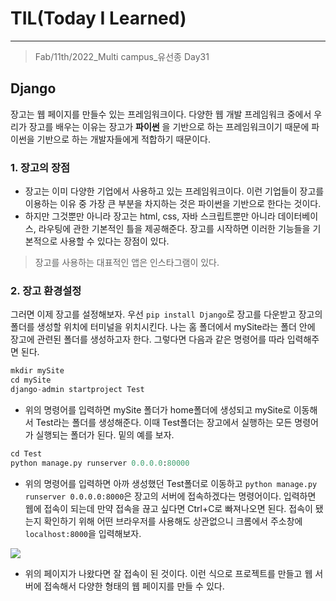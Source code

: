 # TIL(Today I Learned)

___

> Fab/11th/2022_Multi campus_유선종 Day31

## Django
장고는 웹 페이지를 만들수 있는 프레임워크이다. 다양한 웹 개발 프레임워크 중에서 우리가 장고를 배우는 이유는 장고가 __파이썬__ 을 기반으로 하는 프레임워크이기 때문에 파이썬을 기반으로 하는 개발자들에게 적합하기 때문이다.

### 1. 장고의 장점
- 장고는 이미 다양한 기업에서 사용하고 있는 프레임워크이다. 이런 기업들이 장고를 이용하는 이유 중 가장 큰 부분을 차지하는 것은 파이썬을 기반으로 한다는 것이다.
- 하지만 그것뿐만 아니라 장고는 html, css, 자바 스크립트뿐만 아니라 데이터베이스, 라우팅에 관한 기본적인 틀을 제공해준다. 장고를 시작하면 이러한 기능들을 기본적으로 사용할 수 있다는 장점이 있다.
> 장고를 사용하는 대표적인 앱은 인스타그램이 있다.

### 2. 장고 환경설정
그러면 이제 장고를 설정해보자. 우선 `pip install Django`로 장고를 다운받고 장고의 폴더를 생성할 위치에 터미널을 위치시킨다. 나는 홈 폴더에서 mySite라는 폴더 안에 장고에 관련된 폴더를 생성하고자 한다. 그렇다면 다음과 같은 명령어를 따라 입력해주면 된다.
```python
mkdir mySite
cd mySite
django-admin startproject Test
```
- 위의 명령어를 입력하면 mySite 폴더가 home폴더에 생성되고 mySite로 이동해서 Test라는 폴더를 생성해준다. 이때 Test폴더는 장고에서 실행하는 모든 명령어가 실행되는 폴더가 된다. 밑의 예를 보자.

```python
cd Test
python manage.py runserver 0.0.0.0:80000
```
- 위의 명령어를 입력하면 아까 생성했던 Test폴더로 이동하고 `python manage.py runserver 0.0.0.0:8000`은 장고의 서버에 접속하겠다는 명령어이다. 입력하면 웹에 접속이 되는데 만약 접속을 끊고 싶다면 Ctrl+C로 빠져나오면 된다. 접속이 됐는지 확인하기 위해 어떤 브라우저를 사용해도 상관없으니 크롬에서 주소창에 `localhost:8000`을 입력해보자.

<img src="https://user-images.githubusercontent.com/97590480/153601990-ff78e2be-c8da-4257-9f9c-f25855a2fd05.png">

- 위의 페이지가 나왔다면 잘 접속이 된 것이다. 이런 식으로 프로젝트를 만들고 웹 서버에 접속해서 다양한 형태의 웹 페이지를 만들 수 있다.


